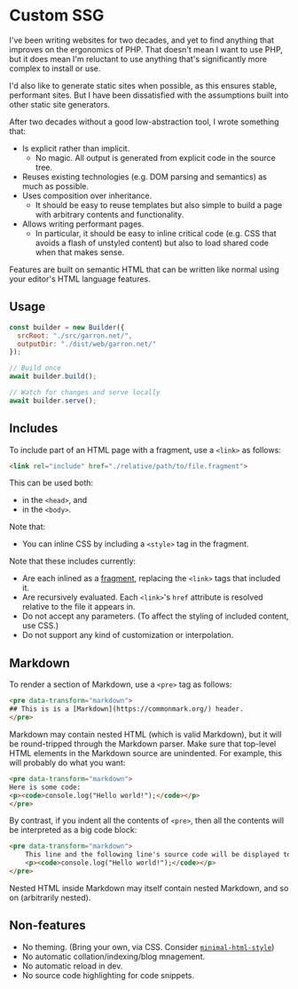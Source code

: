 # Custom SSG

I've been writing websites for two decades, and yet to find anything that
improves on the ergonomics of PHP. That doesn't mean I want to use PHP, but it
does mean I'm reluctant to use anything that's significantly more complex to
install or use.

I'd also like to generate static sites when possible, as this ensures stable,
performant sites. But I have been dissatisfied with the assumptions built into
other static site generators.

After two decades without a good low-abstraction tool, I wrote something that:

- Is explicit rather than implicit.
  - No magic. All output is generated from explicit code in the source tree.
- Reuses existing technologies (e.g. DOM parsing and semantics) as much as possible.
- Uses composition over inheritance.
  - It should be easy to reuse templates but also simple to build a page with arbitrary contents and functionality.
- Allows writing performant pages.
  - In particular, it should be easy to inline critical code (e.g. CSS that avoids a flash of unstyled content) but also to load shared code when that makes sense.

Features are built on semantic HTML that can be written like normal using your editor's HTML language features.

## Usage

```js
const builder = new Builder({
  srcRoot: "./src/garron.net/",
  outputDir: "./dist/web/garron.net/"
});

// Build once
await builder.build();

// Watch for changes and serve locally
await builder.serve();
```

## Includes

To include part of an HTML page with a fragment, use a `<link>` as follows:

```html
<link rel="include" href="./relative/path/to/file.fragment">
```

This can be used both:

- in the `<head>`, and
- in the `<body>`.

Note that:

- You can inline CSS by including a `<style>` tag in the fragment.

Note that these includes currently:

- Are each inlined as a [fragment](https://developer.mozilla.org/en-US/docs/Web/API/DocumentFragment), replacing the `<link>` tags that included it.
- Are recursively evaluated. Each `<link>`'s `href` attribute is resolved relative to the file it appears in.
- Do not accept any parameters. (To affect the styling of included content, use CSS.)
- Do not support any kind of customization or interpolation.

## Markdown

To render a section of Markdown, use a `<pre>` tag as follows:

```html
<pre data-transform="markdown">
## This is is a [Markdown](https://commonmark.org/) header.
</pre>
```

Markdown may contain nested HTML (which is valid Markdown), but it will be round-tripped through the Markdown parser. Make sure that top-level HTML elements in the Markdown source are unindented. For example, this will probably do what you want:

```html
<pre data-transform="markdown">
Here is some code:
<p><code>console.log("Hello world!");</code></p>
</pre>
```

By contrast, if you indent all the contents of `<pre>`, then all the contents will be interpreted as a big code block:

```html
<pre data-transform="markdown">
    This line and the following line's source code will be displayed together on the rendered page.
    <p><code>console.log("Hello world!");</code></p>
</pre>
```

Nested HTML inside Markdown may itself contain nested Markdown, and so on (arbitrarily nested).

## Non-features

- No theming. (Bring your own, via CSS. Consider [`minimal-html-style`](https://github.com/lgarron/minimal-html-style))
- No automatic collation/indexing/blog mnagement.
- No automatic reload in dev.
- No source code highlighting for code snippets.
